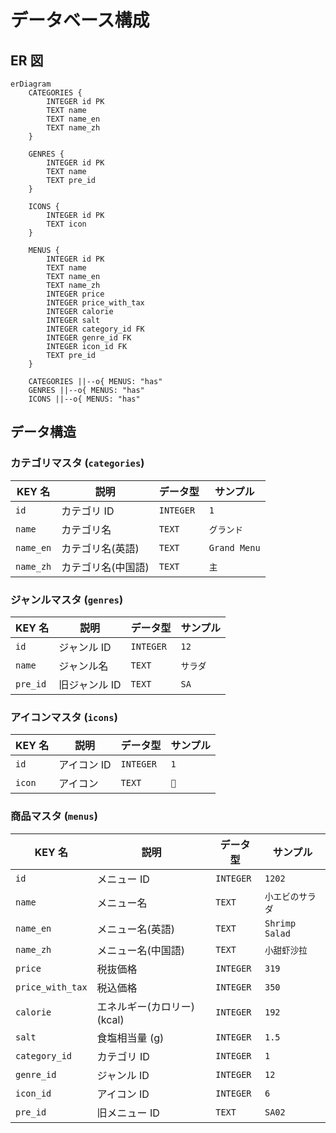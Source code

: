 # データベース構成

## ER 図

```mermaid
erDiagram
    CATEGORIES {
        INTEGER id PK
        TEXT name
        TEXT name_en
        TEXT name_zh
    }

    GENRES {
        INTEGER id PK
        TEXT name
        TEXT pre_id
    }

    ICONS {
        INTEGER id PK
        TEXT icon
    }

    MENUS {
        INTEGER id PK
        TEXT name
        TEXT name_en
        TEXT name_zh
        INTEGER price
        INTEGER price_with_tax
        INTEGER calorie
        INTEGER salt
        INTEGER category_id FK
        INTEGER genre_id FK
        INTEGER icon_id FK
        TEXT pre_id
    }

    CATEGORIES ||--o{ MENUS: "has"
    GENRES ||--o{ MENUS: "has"
    ICONS ||--o{ MENUS: "has"
```

## データ構造

### カテゴリマスタ (`categories`)

| KEY 名    | 説明               | データ型  | サンプル     |
| --------- | ------------------ | --------- | ------------ |
| `id`      | カテゴリ ID        | `INTEGER` | `1`          |
| `name`    | カテゴリ名         | `TEXT`    | `グランド`   |
| `name_en` | カテゴリ名(英語)   | `TEXT`    | `Grand Menu` |
| `name_zh` | カテゴリ名(中国語) | `TEXT`    | `主`         |

### ジャンルマスタ (`genres`)

| KEY 名   | 説明          | データ型  | サンプル |
| -------- | ------------- | --------- | -------- |
| `id`     | ジャンル ID   | `INTEGER` | `12`     |
| `name`   | ジャンル名    | `TEXT`    | `サラダ` |
| `pre_id` | 旧ジャンル ID | `TEXT`    | `SA`     |

### アイコンマスタ (`icons`)

| KEY 名 | 説明        | データ型  | サンプル |
| ------ | ----------- | --------- | -------- |
| `id`   | アイコン ID | `INTEGER` | `1`      |
| `icon` | アイコン    | `TEXT`    | `🥗`    |

### 商品マスタ (`menus`)

| KEY 名           | 説明                        | データ型  | サンプル         |
| ---------------- | --------------------------- | --------- | ---------------- |
| `id`             | メニュー ID                 | `INTEGER` | `1202`           |
| `name`           | メニュー名                  | `TEXT`    | `小エビのサラダ` |
| `name_en`        | メニュー名(英語)            | `TEXT`    | `Shrimp Salad`   |
| `name_zh`        | メニュー名(中国語)          | `TEXT`    | `小甜虾沙拉`     |
| `price`          | 税抜価格                    | `INTEGER` | `319`            |
| `price_with_tax` | 税込価格                    | `INTEGER` | `350`            |
| `calorie`        | エネルギー(カロリー) (kcal) | `INTEGER` | `192`            |
| `salt`           | 食塩相当量 (g)              | `INTEGER` | `1.5`            |
| `category_id`    | カテゴリ ID                 | `INTEGER` | `1`              |
| `genre_id`       | ジャンル ID                 | `INTEGER` | `12`             |
| `icon_id`        | アイコン ID                 | `INTEGER` | `6`              |
| `pre_id`         | 旧メニュー ID               | `TEXT`    | `SA02`           |

